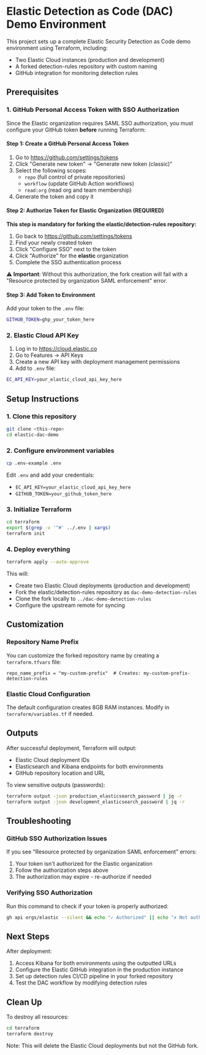 # Elastic Detection as Code (DAC) Demo Environment

This project sets up a complete Elastic Security Detection as Code demo environment using Terraform, including:
- Two Elastic Cloud instances (production and development)
- A forked detection-rules repository with custom naming
- GitHub integration for monitoring detection rules

## Prerequisites

### 1. GitHub Personal Access Token with SSO Authorization

Since the Elastic organization requires SAML SSO authorization, you must configure your GitHub token **before** running Terraform:

#### Step 1: Create a GitHub Personal Access Token
1. Go to https://github.com/settings/tokens
2. Click "Generate new token" → "Generate new token (classic)"
3. Select the following scopes:
   - `repo` (full control of private repositories)
   - `workflow` (update GitHub Action workflows)
   - `read:org` (read org and team membership)
4. Generate the token and copy it

#### Step 2: Authorize Token for Elastic Organization (REQUIRED)
**This step is mandatory for forking the elastic/detection-rules repository:**
1. Go back to https://github.com/settings/tokens
2. Find your newly created token
3. Click "Configure SSO" next to the token
4. Click "Authorize" for the **elastic** organization
5. Complete the SSO authentication process

⚠️ **Important**: Without this authorization, the fork creation will fail with a "Resource protected by organization SAML enforcement" error.

#### Step 3: Add Token to Environment
Add your token to the `.env` file:
```bash
GITHUB_TOKEN=ghp_your_token_here
```

### 2. Elastic Cloud API Key
1. Log in to https://cloud.elastic.co
2. Go to Features → API Keys
3. Create a new API key with deployment management permissions
4. Add to `.env` file:
```bash
EC_API_KEY=your_elastic_cloud_api_key_here
```

## Setup Instructions

### 1. Clone this repository
```bash
git clone <this-repo>
cd elastic-dac-demo
```

### 2. Configure environment variables
```bash
cp .env-example .env
```
Edit `.env` and add your credentials:
- `EC_API_KEY=your_elastic_cloud_api_key_here`
- `GITHUB_TOKEN=your_github_token_here`

### 3. Initialize Terraform
```bash
cd terraform
export $(grep -v '^#' ../.env | xargs)
terraform init
```

### 4. Deploy everything
```bash
terraform apply --auto-approve
```

This will:
- Create two Elastic Cloud deployments (production and development)
- Fork the elastic/detection-rules repository as `dac-demo-detection-rules`
- Clone the fork locally to `../dac-demo-detection-rules`
- Configure the upstream remote for syncing

## Customization

### Repository Name Prefix
You can customize the forked repository name by creating a `terraform.tfvars` file:
```hcl
repo_name_prefix = "my-custom-prefix"  # Creates: my-custom-prefix-detection-rules
```

### Elastic Cloud Configuration
The default configuration creates 8GB RAM instances. Modify in `terraform/variables.tf` if needed.

## Outputs

After successful deployment, Terraform will output:
- Elastic Cloud deployment IDs
- Elasticsearch and Kibana endpoints for both environments
- GitHub repository location and URL

To view sensitive outputs (passwords):
```bash
terraform output -json production_elasticsearch_password | jq -r
terraform output -json development_elasticsearch_password | jq -r
```

## Troubleshooting

### GitHub SSO Authorization Issues
If you see "Resource protected by organization SAML enforcement" errors:
1. Your token isn't authorized for the Elastic organization
2. Follow the authorization steps above
3. The authorization may expire - re-authorize if needed

### Verifying SSO Authorization
Run this command to check if your token is properly authorized:
```bash
gh api orgs/elastic --silent && echo "✓ Authorized" || echo "✗ Not authorized"
```

## Next Steps

After deployment:
1. Access Kibana for both environments using the outputted URLs
2. Configure the Elastic GitHub integration in the production instance
3. Set up detection rules CI/CD pipeline in your forked repository
4. Test the DAC workflow by modifying detection rules

## Clean Up

To destroy all resources:
```bash
cd terraform
terraform destroy
```

Note: This will delete the Elastic Cloud deployments but not the GitHub fork.